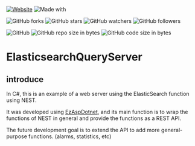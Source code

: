 [![Website](https://img.shields.io/website-up-down-green-red/http/shields.io.svg?label=elky-essay)](https://elky84.github.io)
![Made with](https://img.shields.io/badge/made%20with-.NET6-blue.svg)

![GitHub forks](https://img.shields.io/github/forks/elky84/elasticsearch-query-server.svg?style=social&label=Fork)
![GitHub stars](https://img.shields.io/github/stars/elky84/elasticsearch-query-server.svg?style=social&label=Stars)
![GitHub watchers](https://img.shields.io/github/watchers/elky84/elasticsearch-query-server.svg?style=social&label=Watch)
![GitHub followers](https://img.shields.io/github/followers/elky84.svg?style=social&label=Follow)

![GitHub](https://img.shields.io/github/license/mashape/apistatus.svg)
![GitHub repo size in bytes](https://img.shields.io/github/repo-size/elky84/elasticsearch-query-server.svg)
![GitHub code size in bytes](https://img.shields.io/github/languages/code-size/elky84/elasticsearch-query-server.svg)

# ElasticsearchQueryServer

## introduce

In C#, this is an example of a web server using the ElasticSearch function using NEST.

It was developed using [EzAspDotnet](https://github.com/elky84/EzAspDotnet/), and its main function is to wrap the functions of NEST in general and provide the functions as a REST API.

The future development goal is to extend the API to add more general-purpose functions. (alarms, statistics, etc)
